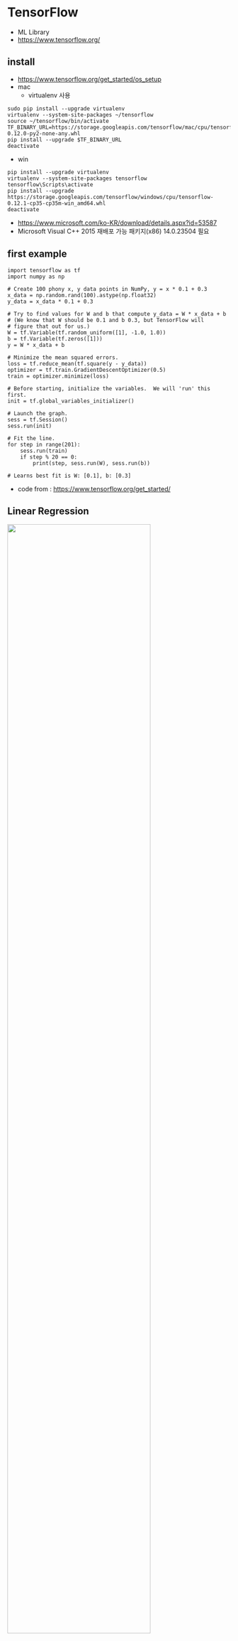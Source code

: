 # TensorFlow
* ML Library
* https://www.tensorflow.org/

## install
* https://www.tensorflow.org/get_started/os_setup
* mac
  * virtualenv 사용
```
sudo pip install --upgrade virtualenv
virtualenv --system-site-packages ~/tensorflow
source ~/tensorflow/bin/activate
TF_BINARY_URL=https://storage.googleapis.com/tensorflow/mac/cpu/tensorflow-0.12.0-py2-none-any.whl
pip install --upgrade $TF_BINARY_URL
deactivate
```

  * win
```
pip install --upgrade virtualenv
virtualenv --system-site-packages tensorflow
tensorflow\Scripts\activate
pip install --upgrade https://storage.googleapis.com/tensorflow/windows/cpu/tensorflow-0.12.1-cp35-cp35m-win_amd64.whl
deactivate
```
  * https://www.microsoft.com/ko-KR/download/details.aspx?id=53587
  * Microsoft Visual C++ 2015 재배포 가능 패키지(x86) 14.0.23504 필요

## first example
```
import tensorflow as tf
import numpy as np

# Create 100 phony x, y data points in NumPy, y = x * 0.1 + 0.3
x_data = np.random.rand(100).astype(np.float32)
y_data = x_data * 0.1 + 0.3

# Try to find values for W and b that compute y_data = W * x_data + b
# (We know that W should be 0.1 and b 0.3, but TensorFlow will
# figure that out for us.)
W = tf.Variable(tf.random_uniform([1], -1.0, 1.0))
b = tf.Variable(tf.zeros([1]))
y = W * x_data + b

# Minimize the mean squared errors.
loss = tf.reduce_mean(tf.square(y - y_data))
optimizer = tf.train.GradientDescentOptimizer(0.5)
train = optimizer.minimize(loss)

# Before starting, initialize the variables.  We will 'run' this first.
init = tf.global_variables_initializer()

# Launch the graph.
sess = tf.Session()
sess.run(init)

# Fit the line.
for step in range(201):
    sess.run(train)
    if step % 20 == 0:
        print(step, sess.run(W), sess.run(b))

# Learns best fit is W: [0.1], b: [0.3]
```
* code from : https://www.tensorflow.org/get_started/

## Linear Regression
<img src="images/Linear_regression.png" style="width: 80%; max-width: 500px;"/>

## Logistic Regression
<img src="images/Logistic-curve.png" style="width: 80%; max-width: 500px;"/>

### Sigmoid

## NCE loss
* noise-contrastive estimation loss
* 텐서플로우(TensorFlow)를 이용해 자연어를 처리하기(NLP) – Word Embedding(Word2vec)
  * http://solarisailab.com/archives/374

### Rectifier Linear Unit
* ReLU

## CNN
* Convolutional Neural Network
* 이미지를 작게 쪼개어서 분석하는 기법

## RNN
* Recurrent Neural Networks
* 레이어간 영향을 주는 NN

### LSTM
* Long Short Term Memory

### GRU

## GAN

## TensorFlow Term
* rank : dimension of tensor
* shape : rows and columns of tensor
* type : data type of tensor

```
import numpy as np
tensor_1d = np.array([1.3, 1, 4.0, 23.99])

print tensor_1d

print tensor_1d[0]

tensor_1d.ndim

tensor_1d.shape

tensor_1d.type

import tensorflow as tf
tf_tensor = tf.convert_to_tensor(tensor_1d, dtype=tf.float64)
```

```
tensor_2d = np.array([(1,2,3,4), (5,6,7,8), (9,10,11,12), (13,14,15,16)])
print tensor_2d

tensor_2d[0:2,0:2]
```

## term
* Max is just: what's the maximum of a function?
* Argmax is just: what's the input that gives us that maximum?
  * from : http://www.aiqus.com/forum/questions/26495/what-is-the-difference-between-argmax-and-max

## tasks
* 선형 회귀
  * 합격 여부 예측
* RNN
  * Chatbot
* CNN
  * 비슷한 이미지 찾기


## 서적
* 텐서플로 첫걸음
  * http://www.aladin.co.kr/shop/wproduct.aspx?ItemId=89824250
* 텐서플로 입문
  * http://www.aladin.co.kr/shop/wproduct.aspx?ItemId=94238233
* 어서와! 머신러닝은 처음이지? (R)
  * http://www.aladin.co.kr/shop/wproduct.aspx?ItemId=99084501


## ref
* 모두를 위한 머신러닝/딥러닝 강의
  * http://hunkim.github.io/ml/
  * https://github.com/aymericdamien/TensorFlow-Examples
* 시즌2 모두를 위한 딥러닝 - Deep Reinforcement Learning
  * https://www.inflearn.com/course/reinforcement-learning/
* TensorFlow Tutorials by 골빈해커
  * https://github.com/golbin/TensorFlow-Tutorials
* 솔라리스의 인공지능 연구실
  * http://solarisailab.com/
* 내가 찾은 Deep Learning 공부 최단경로(?)
  * http://blog.naver.com/chesterroh/220920668374
* https://github.com/TensorFlowKR/awesome_tensorflow_implementations
* Char RNN : https://github.com/sherjilozair/char-rnn-tensorflow
* Word RNN : https://github.com/hunkim/word-rnn-tensorflow
